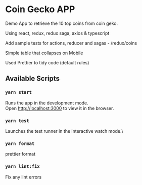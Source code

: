 # Coin Gecko APP

Demo App to retrieve the 10 top coins from coin geko.

Using react, redux, redux saga, axios & typescript

Add sample tests for actions, reducer and sagas - /redux/coins

Simple table that collapses on Mobile

Used Prettier to tidy code (default rules)

## Available Scripts

### `yarn start`

Runs the app in the development mode.\
Open [http://localhost:3000](http://localhost:3000) to view it in the browser.

### `yarn test`

Launches the test runner in the interactive watch mode.\

### `yarn format`

prettier format 

### `yarn lint:fix`

Fix any lint errors 
